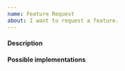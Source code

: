 ```yaml
---
name: Feature Request
about: I want to request a feature.
---
```


<!-- THANK YOU so much for submitting a feature. Please lay down some details so that folks can implement it in a timely manner. -->

#### Description

<!-- describe the feature -->

#### Possible implementations

<!-- anything that helps to implement this -->
